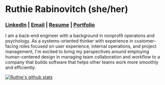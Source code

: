 # Ruthie Rabinovitch (she/her)

### [LinkedIn](https://www.linkedin.com/in/ruthie-r/) | [Email](rrabinovitch1@gmail.com) | [Resume](https://user-images.githubusercontent.com/62635544/95427177-5fff0600-0904-11eb-898b-94a1466cbd4a.jpg) | [Portfolio](https://alumni.turing.io/alumni/ruthie-rabinovitch)

I am a back-end engineer with a background in nonprofit operatons and psychology. As a systems-oriented thinker with experience in customer-facing roles focused on user experience, internal operations, and project management, I'm excited to bring my perspectives around employing human-centered design in managing team collaboration and workflow to a company that builds software that helps other teams work more smoothly and efficiently.  

[![Ruthie's github stats](https://github-readme-stats.vercel.app/api?username=rrabinovitch&show_icons=true&theme=nord)](https://github.com/anuraghazra/github-readme-stats)

<!-- look into having a smaller image of resume embedded that can be expanded when clicked on -->
